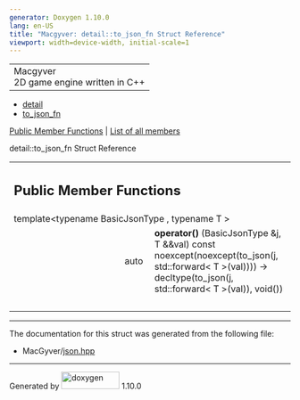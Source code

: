 ```yaml
---
generator: Doxygen 1.10.0
lang: en-US
title: "Macgyver: detail::to_json_fn Struct Reference"
viewport: width=device-width, initial-scale=1
---
```


<div id="top">

<div id="titlearea">

<table data-cellspacing="0" data-cellpadding="0">
<colgroup>
<col style="width: 100%" />
</colgroup>
<tbody>
<tr id="projectrow" class="odd">
<td id="projectalign"><div id="projectname">
Macgyver
</div>
<div id="projectbrief">
2D game engine written in C++
</div></td>
</tr>
</tbody>
</table>

</div>

<div id="main-nav">

</div>

<div id="nav-path" class="navpath">

- <a href="namespacedetail.html" class="el">detail</a>
- <a href="structdetail_1_1to__json__fn.html" class="el">to_json_fn</a>

</div>

</div>

<div class="header">

<div class="summary">

[Public Member Functions](#pub-methods) \| [List of all
members](structdetail_1_1to__json__fn-members.html)

</div>

<div class="headertitle">

<div class="title">

detail::to_json_fn Struct Reference

</div>

</div>

</div>

<div class="contents">

<table class="memberdecls">
<colgroup>
<col style="width: 50%" />
<col style="width: 50%" />
</colgroup>
<tbody>
<tr class="odd heading">
<td colspan="2"><h2 id="public-member-functions"
class="groupheader"><span id="pub-methods"></span> Public Member
Functions</h2></td>
</tr>
<tr id="r_a1b7ab97a1aa13ec9123e2a4213ce2e31"
class="even memitem:a1b7ab97a1aa13ec9123e2a4213ce2e31">
<td colspan="2" class="memTemplParams"><span
id="a1b7ab97a1aa13ec9123e2a4213ce2e31"></span> template&lt;typename
BasicJsonType , typename T &gt;</td>
</tr>
<tr class="odd memitem:a1b7ab97a1aa13ec9123e2a4213ce2e31">
<td class="memTemplItemLeft" style="text-align: right;"
data-valign="top">auto </td>
<td class="memTemplItemRight"
data-valign="bottom"><strong>operator()</strong> (BasicJsonType &amp;j,
T &amp;&amp;val) const noexcept(noexcept(to_json(j, std::forward&lt; T
&gt;(val)))) -&gt; decltype(to_json(j, std::forward&lt; T &gt;(val)),
void())</td>
</tr>
<tr class="even separator:a1b7ab97a1aa13ec9123e2a4213ce2e31">
<td colspan="2" class="memSeparator"> </td>
</tr>
</tbody>
</table>

------------------------------------------------------------------------

The documentation for this struct was generated from the following file:

- MacGyver/<a href="json_8hpp_source.html" class="el">json.hpp</a>

</div>

------------------------------------------------------------------------

<span class="small">Generated
by [<img src="doxygen.svg" class="footer" width="104" height="31"
alt="doxygen" />](https://www.doxygen.org/index.html) 1.10.0</span>
